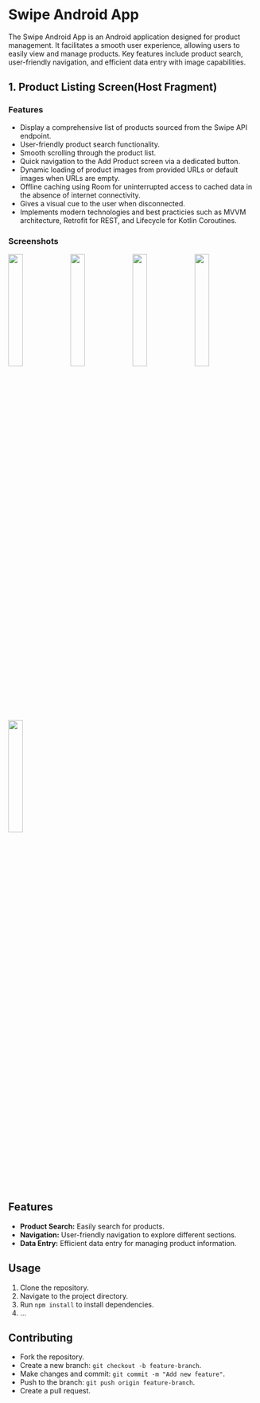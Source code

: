 # Swipe Android App
The Swipe Android App is an Android application designed for product management. It facilitates a smooth user experience, allowing users to easily view and manage products. Key features include product search, user-friendly navigation, and efficient data entry with image capabilities.

## 1. Product Listing Screen(Host Fragment)
### Features
- Display a comprehensive list of products sourced from the Swipe API endpoint.
- User-friendly product search functionality.
- Smooth scrolling through the product list.
- Quick navigation to the Add Product screen via a dedicated button.
- Dynamic loading of product images from provided URLs or default images when URLs are empty.
- Offline caching using Room for uninterrupted access to cached data in the absence of internet connectivity.
- Gives a visual cue to the user when disconnected.
- Implements modern technologies and best practicies such as MVVM architecture, Retrofit for REST, and Lifecycle for Kotlin Coroutines.

### Screenshots
<div style="dispaly:flex">
    <img src="https://github.com/amitYadavDev/SwipeApp/assets/45551012/99168dee-75e7-4d28-aff4-3f67f250e396" width="24%">
    <img src="https://github.com/amitYadavDev/SwipeApp/assets/45551012/ce79b64c-fa14-4487-9b17-c1027c5156e9" width="24%">
    <img src="https://github.com/amitYadavDev/SwipeApp/assets/45551012/577c1c7f-313d-4ee8-8d59-79671af9aa1c" width="24%">
    <img src="https://github.com/amitYadavDev/SwipeApp/assets/45551012/9c19b840-08ea-4a3e-a727-66ac77f21b5b" width="24%">
    <img src="https://github.com/amitYadavDev/SwipeApp/assets/45551012/08d79216-c699-47ba-a840-5221d8b4ac5b" width="24%">
</div>


## Features
- **Product Search:** Easily search for products.
- **Navigation:** User-friendly navigation to explore different sections.
- **Data Entry:** Efficient data entry for managing product information.

## Usage
1. Clone the repository.
2. Navigate to the project directory.
3. Run `npm install` to install dependencies.
4. ...

## Contributing
- Fork the repository.
- Create a new branch: `git checkout -b feature-branch`.
- Make changes and commit: `git commit -m "Add new feature"`.
- Push to the branch: `git push origin feature-branch`.
- Create a pull request.

